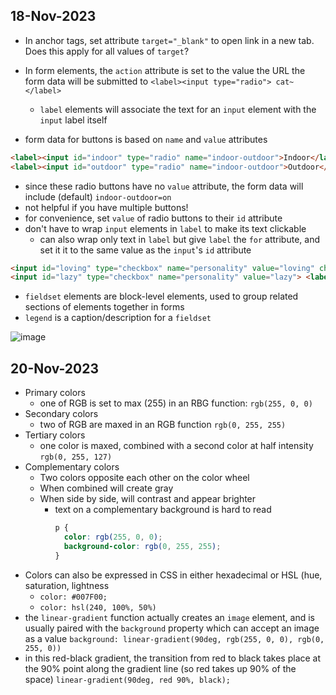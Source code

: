 ## 18-Nov-2023
- In anchor tags, set attribute `target="_blank"` to open link in a new tab. Does this apply for all values of `target`?
- In form elements, the `action` attribute is set to the value the URL the form data will be submitted to
`<label><input type="radio"> cat~</label>`
  - `label` elements will associate the text for an `input` element with the `input` label itself

- form data for buttons is based on `name` and `value` attributes
```html
<label><input id="indoor" type="radio" name="indoor-outdoor">Indoor</label>
<label><input id="outdoor" type="radio" name="indoor-outdoor">Outdoor</label>
```
  - since these radio buttons have no `value` attribute, the form data will include (default) `indoor-outdoor=on`
  - not helpful if you have multiple buttons!
  - for convenience, set `value` of radio buttons to their `id` attribute
- don't have to wrap `input` elements in `label` to make its text clickable
  - can also wrap only text in `label` but give `label` the `for` attribute, and set it it to the same value as the `input`'s `id` attribute
```html
<input id="loving" type="checkbox" name="personality" value="loving" checked> <label for="loving">Loving</label>
<input id="lazy" type="checkbox" name="personality" value="lazy"> <label for="lazy">Lazy</label>
```
-  `fieldset` elements are block-level elements, used to group related sections of elements together in forms
- `legend` is a caption/description for a `fieldset`

![image](https://github.com/0xEddie/cool-tools/assets/36518273/e3f5b628-ef80-4e7c-ad93-985679ea7b47)

## 20-Nov-2023
- Primary colors
  - one of RGB is set to max (255) in an RBG function: `rgb(255, 0, 0)`
- Secondary colors
  - two of RGB are maxed in an RGB function `rgb(0, 255, 255)`
- Tertiary colors
  - one color is maxed, combined with a second color at half intensity `rgb(0, 255, 127)`
- Complementary colors
  - Two colors opposite each other on the color wheel
  - When combined will create gray
  - When side by side, will contrast and appear brighter
    - text on a complementary background is hard to read
      ```css
      p {
        color: rgb(255, 0, 0);
        background-color: rgb(0, 255, 255);
      }
      ```
- Colors can also be expressed in CSS in either hexadecimal or HSL (hue, saturation, lightness
  - `color: #007F00;`
  - `color: hsl(240, 100%, 50%)`
- the `linear-gradient` function actually creates an `image` element, and is usually paired with the `background` property which can accept an image as a value `background: linear-gradient(90deg, rgb(255, 0, 0), rgb(0, 255, 0))`
-  in this red-black gradient, the transition from red to black takes place at the 90% point along the gradient line (so red takes up 90% of the space) `linear-gradient(90deg, red 90%, black);`
  
